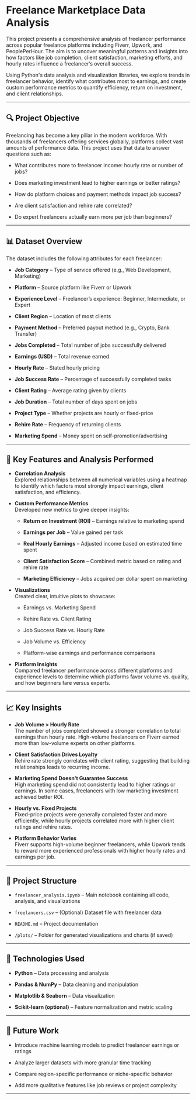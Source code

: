 # Freelance Marketplace Data Analysis

This project presents a comprehensive analysis of freelancer performance across popular freelance platforms including Fiverr, Upwork, and PeoplePerHour. The aim is to uncover meaningful patterns and insights into how factors like job completion, client satisfaction, marketing efforts, and hourly rates influence a freelancer’s overall success.

Using Python's data analysis and visualization libraries, we explore trends in freelancer behavior, identify what contributes most to earnings, and create custom performance metrics to quantify efficiency, return on investment, and client relationships.

----------

## 🔍 Project Objective

Freelancing has become a key pillar in the modern workforce. With thousands of freelancers offering services globally, platforms collect vast amounts of performance data. This project uses that data to answer questions such as:

-   What contributes more to freelancer income: hourly rate or number of jobs?
    
-   Does marketing investment lead to higher earnings or better ratings?
    
-   How do platform choices and payment methods impact job success?
    
-   Are client satisfaction and rehire rate correlated?
    
-   Do expert freelancers actually earn more per job than beginners?
    

----------

## 📊 Dataset Overview

The dataset includes the following attributes for each freelancer:

-   **Job Category** – Type of service offered (e.g., Web Development, Marketing)
    
-   **Platform** – Source platform like Fiverr or Upwork
    
-   **Experience Level** – Freelancer’s experience: Beginner, Intermediate, or Expert
    
-   **Client Region** – Location of most clients
    
-   **Payment Method** – Preferred payout method (e.g., Crypto, Bank Transfer)
    
-   **Jobs Completed** – Total number of jobs successfully delivered
    
-   **Earnings (USD)** – Total revenue earned
    
-   **Hourly Rate** – Stated hourly pricing
    
-   **Job Success Rate** – Percentage of successfully completed tasks
    
-   **Client Rating** – Average rating given by clients
    
-   **Job Duration** – Total number of days spent on jobs
    
-   **Project Type** – Whether projects are hourly or fixed-price
    
-   **Rehire Rate** – Frequency of returning clients
    
-   **Marketing Spend** – Money spent on self-promotion/advertising
    

----------

## 📌 Key Features and Analysis Performed

-   **Correlation Analysis**  
    Explored relationships between all numerical variables using a heatmap to identify which factors most strongly impact earnings, client satisfaction, and efficiency.
    
-   **Custom Performance Metrics**  
    Developed new metrics to give deeper insights:
    
    -   **Return on Investment (ROI)** – Earnings relative to marketing spend
        
    -   **Earnings per Job** – Value gained per task
        
    -   **Real Hourly Earnings** – Adjusted income based on estimated time spent
        
    -   **Client Satisfaction Score** – Combined metric based on rating and rehire rate
        
    -   **Marketing Efficiency** – Jobs acquired per dollar spent on marketing
        
-   **Visualizations**  
    Created clear, intuitive plots to showcase:
    
    -   Earnings vs. Marketing Spend
        
    -   Rehire Rate vs. Client Rating
        
    -   Job Success Rate vs. Hourly Rate
        
    -   Job Volume vs. Efficiency
        
    -   Platform-wise earnings and performance comparisons
        
-   **Platform Insights**  
    Compared freelancer performance across different platforms and experience levels to determine which platforms favor volume vs. quality, and how beginners fare versus experts.
    

----------

## 📈 Key Insights

-   **Job Volume > Hourly Rate**  
    The number of jobs completed showed a stronger correlation to total earnings than hourly rate. High-volume freelancers on Fiverr earned more than low-volume experts on other platforms.
    
-   **Client Satisfaction Drives Loyalty**  
    Rehire rate strongly correlates with client rating, suggesting that building relationships leads to recurring income.
    
-   **Marketing Spend Doesn't Guarantee Success**  
    High marketing spend did not consistently lead to higher ratings or earnings. In some cases, freelancers with low marketing investment achieved better ROI.
    
-   **Hourly vs. Fixed Projects**  
    Fixed-price projects were generally completed faster and more efficiently, while hourly projects correlated more with higher client ratings and rehire rates.
    
-   **Platform Behavior Varies**  
    Fiverr supports high-volume beginner freelancers, while Upwork tends to reward more experienced professionals with higher hourly rates and earnings per job.
    

----------

## 📁 Project Structure

-   `freelancer_analysis.ipynb` – Main notebook containing all code, analysis, and visualizations
    
-   `freelancers.csv` – (Optional) Dataset file with freelancer data
    
-   `README.md` – Project documentation
    
-   `/plots/` – Folder for generated visualizations and charts (if saved)
    

----------

## 🔧 Technologies Used

-   **Python** – Data processing and analysis
    
-   **Pandas & NumPy** – Data cleaning and manipulation
    
-   **Matplotlib & Seaborn** – Data visualization
    
-   **Scikit-learn (optional)** – Feature normalization and metric scaling
    

----------

## 🧠 Future Work

-   Introduce machine learning models to predict freelancer earnings or ratings
    
-   Analyze larger datasets with more granular time tracking
    
-   Compare region-specific performance or niche-specific behavior
    
-   Add more qualitative features like job reviews or project complexity
    

----------

